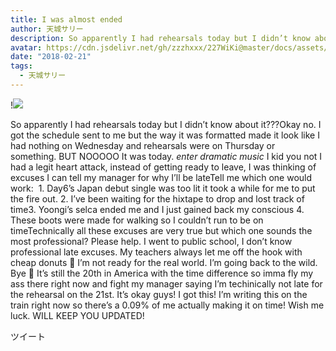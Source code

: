 ```yaml
---
title: I was almost ended
author: 天城サリー
description: So apparently I had rehearsals today but I didn’t know about it???Okay no. I got the schedule sent to me but the way it was formatted made it look like I had nothing on Wednesday and rehearsals wer...
avatar: https://cdn.jsdelivr.net/gh/zzzhxxx/227WiKi@master/docs/assets/photo/avatar/sally.jpg
date: "2018-02-21"
tags:
  - 天城サリー
---
```


!![](https://cdn.jsdelivr.net/gh/zzzhxxx/227WiKi-image@master/blog-image/sally-2018-02-21_1.jpg)


So apparently I had rehearsals today but I didn’t know about it???Okay no. I got the schedule sent to me but the way it was formatted made it look like I had nothing on Wednesday and rehearsals were on Thursday or something. BUT NOOOOO It was today. *enter dramatic music* I kid you not I had a legit heart attack, instead of getting ready to leave, I was thinking of excuses I can tell my manager for why I’ll be lateTell me which one would work:  1. Day6’s Japan debut single was too lit it took a while for me to put the fire out. 2. I’ve been waiting for the hixtape to drop and lost track of time3. Yoongi’s selca ended me and I just gained back my conscious 4. These boots were made for walking so I couldn’t run to be on timeTechnically all these excuses are very true but which one sounds the most professional? Please help. I went to public school, I don’t know professional late excuses. My teachers always let me off the hook with cheap donuts 🍩 I’m not ready for the real world. I’m going back to the wild. Bye 👋 It’s still the 20th in America with the time difference so imma fly my ass there right now and fight my manager saying I’m techinically not late for the rehearsal on the 21st. It’s okay guys! I got this! I’m writing this on the train right now so there’s a 0.09% of me actually making it on time! Wish me luck. WILL KEEP YOU UPDATED! 


ツイート



